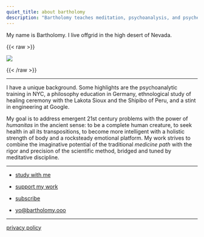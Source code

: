```yaml
---
quiet_title: about bartholomy
description: "Bartholomy teaches meditation, psychoanalysis, and psychedelic intervention."
---
```


My name is Bartholomy. I live offgrid in the high desert of Nevada.

{{< raw >}}

<img class="narrow" src="/headshot_150px.webp"/>

{{< /raw >}}

---

I have a unique background. Some highlights are the psychoanalytic training in NYC, a philosophy education in Germany, ethnological study of healing ceremony with the Lakota Sioux and the Shipibo of Peru, and a stint in engineering at Google.

My goal is to address emergent 21st century problems with the power of *humanitas* in the ancient sense: to be a complete human creature, to seek health in all its transpositions, to become more intelligent with a holistic strength of body and a rocksteady emotional platform. My work strives to combine the imaginative potential of the traditional *medicine path* with the rigor and precision of the scientific method, bridged and tuned by meditative discipline.

---

* [study with me](/study/)

* [support my work](/support/)

* [subscribe](/subscribe/)

* yo@bartholomy.ooo

---

[privacy policy](/about/privacy)
